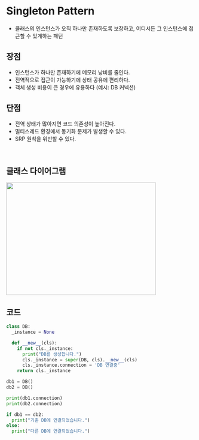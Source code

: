 # Singleton Pattern

- 클래스의 인스턴스가 오직 하나만 존재하도록 보장하고, 어디서든 그 인스턴스에 접근할 수 있게하는 패턴

## 장점

- 인스턴스가 하나만 존재하기에 메모리 낭비를 줄인다.
- 전역적으로 접근이 가능하기에 상태 공유에 편리하다.
- 객체 생성 비용이 큰 경우에 유용하다 (예시: DB 커넥션)

## 단점

- 전역 상태가 많아지면 코드 의존성이 높아진다.
- 멀티스레드 환경에서 동기화 문제가 발생할 수 있다.
- SRP 원칙을 위반할 수 있다.

<br>

## 클래스 다이어그램

<img
  src="/Users/macintosh/Design_Pattern/img/singleton.png"
  width="400"
  height="300"
/>

## 코드

```py
class DB:
  _instance = None

  def __new__(cls):
    if not cls._instance:
      print("DB를 생성합니다.")
      cls._instance = super(DB, cls).__new__(cls)
      cls._instance.connection = 'DB 연결중'
    return cls._instance

db1 = DB()
db2 = DB()

print(db1.connection)
print(db2.connection)

if db1 == db2:
  print("기존 DB에 연결되었습니다.")
else:
  print("다른 DB에 연결되었습니다.")
```
